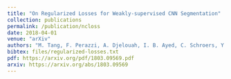```yaml
---
title: "On Regularized Losses for Weakly-supervised CNN Segmentation"
collection: publications
permalink: /publication/ncloss
date: 2018-04-01
venue: "arXiv"
authors: "M. Tang, F. Perazzi, A. Djelouah, I. B. Ayed, C. Schroers, Y. Boykov"
bibtex: files/regularized-losses.txt
pdf: https://arxiv.org/pdf/1803.09569.pdf
arxiv: https://arxiv.org/abs/1803.09569
---
```

